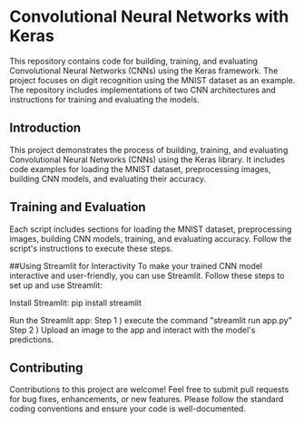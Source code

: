 # Convolutional Neural Networks with Keras

This repository contains code for building, training, and evaluating Convolutional Neural Networks (CNNs) using the Keras framework. The project focuses on digit recognition using the MNIST dataset as an example. The repository includes implementations of two CNN architectures and instructions for training and evaluating the models.

## Introduction

This project demonstrates the process of building, training, and evaluating Convolutional Neural Networks (CNNs) using the Keras library. It includes code examples for loading the MNIST dataset, preprocessing images, building CNN models, and evaluating their accuracy.

## Training and Evaluation
Each script includes sections for loading the MNIST dataset, preprocessing images, building CNN models, training, and evaluating accuracy. Follow the script's instructions to execute these steps.

##Using Streamlit for Interactivity
To make your trained CNN model interactive and user-friendly, you can use Streamlit. Follow these steps to set up and use Streamlit:

Install Streamlit:
pip install streamlit

Run the Streamlit app:
Step 1 ) execute the command "streamlit run app.py"
Step 2 ) Upload an image to the app and interact with the model's predictions.

## Contributing
Contributions to this project are welcome! Feel free to submit pull requests for bug fixes, enhancements, or new features. Please follow the standard coding conventions and ensure your code is well-documented.
